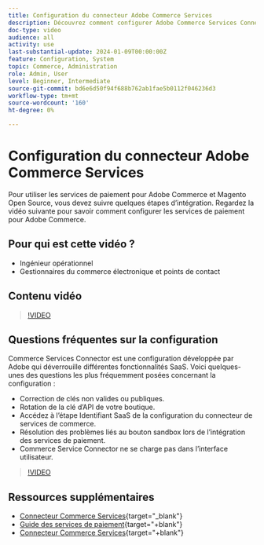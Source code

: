 ```yaml
---
title: Configuration du connecteur Adobe Commerce Services
description: Découvrez comment configurer Adobe Commerce Services Connector pour l’utiliser avec les produits SaaS de Commerce et comment résoudre les problèmes courants.
doc-type: video
audience: all
activity: use
last-substantial-update: 2024-01-09T00:00:00Z
feature: Configuration, System
topic: Commerce, Administration
role: Admin, User
level: Beginner, Intermediate
source-git-commit: bd6e6d50f94f688b762ab1fae5b0112f046236d3
workflow-type: tm+mt
source-wordcount: '160'
ht-degree: 0%

---
```


# Configuration du connecteur Adobe Commerce Services

Pour utiliser les services de paiement pour Adobe Commerce et Magento Open Source, vous devez suivre quelques étapes d’intégration. Regardez la vidéo suivante pour savoir comment configurer les services de paiement pour Adobe Commerce.

## Pour qui est cette vidéo ?

- Ingénieur opérationnel
- Gestionnaires du commerce électronique et points de contact

## Contenu vidéo

>[!VIDEO](https://video.tv.adobe.com/v/3425957?learn=on)

## Questions fréquentes sur la configuration

Commerce Services Connector est une configuration développée par Adobe qui déverrouille différentes fonctionnalités SaaS. Voici quelques-unes des questions les plus fréquemment posées concernant la configuration :

- Correction de clés non valides ou publiques.
- Rotation de la clé d’API de votre boutique.
- Accédez à l’étape Identifiant SaaS de la configuration du connecteur de services de commerce.
- Résolution des problèmes liés au bouton sandbox lors de l’intégration des services de paiement.
- Commerce Service Connector ne se charge pas dans l’interface utilisateur.

>[!VIDEO](https://video.tv.adobe.com/v/3425959?learn=on)

## Ressources supplémentaires

- [Connecteur Commerce Services](https://experienceleague.adobe.com/docs/commerce-merchant-services/user-guides/integration-services/saas.html){target="_blank"}
- [Guide des services de paiement](https://experienceleague.adobe.com/docs/commerce-merchant-services/payment-services/guide-overview.html){target="+blank"}
- [Connecteur Commerce Services](https://experienceleague.adobe.com/docs/commerce-merchant-services/user-guides/integration-services/saas.html){target="+blank"}
